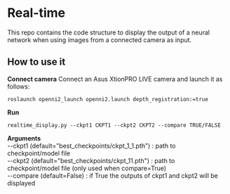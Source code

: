 # Real-time
This repo contains the code structure to display the output of a neural network when using images from a connected camera as input.

## How to use it

**Connect camera**
Connect an Asus XtionPRO LIVE camera and launch it as follows:
```
roslaunch openni2_launch openni2.launch depth_registration:=true
```

**Run**
```
realtime_display.py --ckpt1 CKPT1 --ckpt2 CKPT2 --compare TRUE/FALSE
```

**Arguments**  
--ckpt1 (default="best_checkpoints/ckpt_1_1.pth") : path to checkpoint/model file  
--ckpt2 (default="best_checkpoints/ckpt_11.pth") : path to checkpoint/model file (only used when compare=True)  
--compare (default=False) : if True the outputs of ckpt1 and ckpt2 will be displayed  
